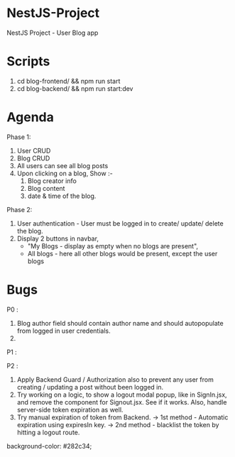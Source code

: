# NestJS-Project
NestJS Project - User Blog app


# Scripts

1. cd blog-frontend/ && npm run start
2. cd blog-backend/ && npm run start:dev

# Agenda

Phase 1:

1. User CRUD
2. Blog CRUD
3. All users can see all blog posts
4. Upon clicking on a blog, 
    Show :-
    1. Blog creator info
    2. Blog content
    3. date & time of the blog.

Phase 2:
1. User authentication - User must be logged in to create/ update/ delete the blog.
2. Display 2 buttons in navbar,
    - "My Blogs - display as empty when no blogs are present",
    - All blogs - here all other blogs would be present, except the user blogs

# Bugs

P0 :
1. Blog author field should contain author name and should autopopulate from logged in user credentials.
2. 

P1 :

P2 :
1. Apply Backend Guard / Authorization also to prevent any user from creating / updating a post without been logged in.
2. Try working on a logic, to show a logout modal popup, like in SignIn.jsx, and remove the component for Signout.jsx. See if it works. Also, handle server-side token expiration as well.
3. Try manual expiration of token from Backend.
    -> 1st method - Automatic expiration using expiresIn key.
    -> 2nd method - blacklist the token by hitting a logout route.


background-color: #282c34;